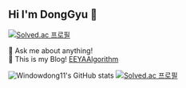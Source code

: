 ## Hi I'm DongGyu 👋
[![Solved.ac
프로필](http://mazassumnida.wtf/api/mini/generate_badge?boj=windowdong11)](https://solved.ac/windowdong11)


💬 Ask me about anything!  
📖 This is my Blog! [EEYAAlgorithm](https://windowdong11.github.io/)

![Windowdong11's GitHub stats](https://github-readme-stats.vercel.app/api?username=windowdong11&show_icons=true&theme=tokyonight)
[![Solved.ac
프로필](http://mazassumnida.wtf/api/v2/generate_badge?boj=windowdong11)](https://solved.ac/windowdong11)

<!--
**windowdong11/windowdong11** is a ✨ _special_ ✨ repository because its `README.md` (this file) appears on your GitHub profile.

Here are some ideas to get you started:

- 🔭 I’m currently working on ...
- 🌱 I’m currently learning ...
- 👯 I’m looking to collaborate on ...
- 🤔 I’m looking for help with ...
- 💬 Ask me about ...
- 📫 How to reach me: ...
- 😄 Pronouns: ...
- ⚡ Fun fact: ...
-->
